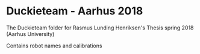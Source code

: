 # Duckieteam - Aarhus 2018
The Duckieteam folder for Rasmus Lunding Henriksen's Thesis spring 2018 (Aarhus University)

Contains robot names and calibrations
